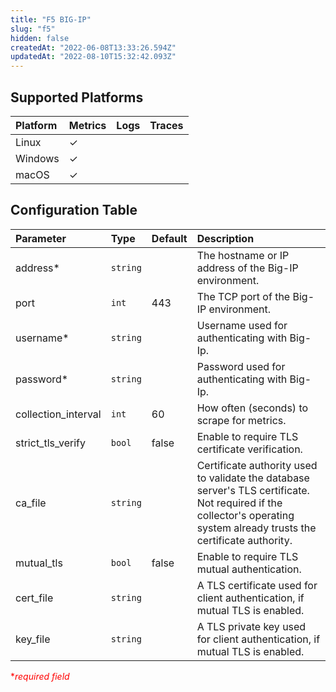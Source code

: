 ```yaml
---
title: "F5 BIG-IP"
slug: "f5"
hidden: false
createdAt: "2022-06-08T13:33:26.594Z"
updatedAt: "2022-08-10T15:32:42.093Z"
---
```

## Supported Platforms

| Platform | Metrics | Logs | Traces |
| :------- | :------ | :--- | :----- |
| Linux    | ✓       |      |        |
| Windows  | ✓       |      |        |
| macOS    | ✓       |      |        |

## Configuration Table

| Parameter           | Type     | Default | Description                                                                                                                                                              |
| :------------------ | :------- | :------ | :----------------------------------------------------------------------------------------------------------------------------------------------------------------------- |
| address\*           | `string` |         | The hostname or IP address of the Big-IP environment.                                                                                                                    |
| port                | `int`    | 443     | The TCP port of the Big-IP environment.                                                                                                                                  |
| username\*          | `string` |         | Username used for authenticating with Big-Ip.                                                                                                                            |
| password\*          | `string` |         | Password used for authenticating with Big-Ip.                                                                                                                            |
| collection_interval | `int`    | 60      | How often (seconds) to scrape for metrics.                                                                                                                               |
| strict_tls_verify   | `bool`   | false   | Enable to require TLS certificate verification.                                                                                                                          |
| ca_file             | `string` |         | Certificate authority used to validate the database server's TLS certificate. Not required if the collector's operating system already trusts the certificate authority. |
| mutual_tls          | `bool`   | false   | Enable to require TLS mutual authentication.                                                                                                                             |
| cert_file           | `string` |         | A TLS certificate used for client authentication, if mutual TLS is enabled.                                                                                              |
| key_file            | `string` |         | A TLS private key used for client authentication, if mutual TLS is enabled.                                                                                              |

<span style="color:red">\*_required field_</span>